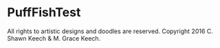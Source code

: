 # PuffFishTest


All rights to artistic designs and doodles are reserved. Copyright 2016 C. Shawn Keech & M. Grace Keech.
